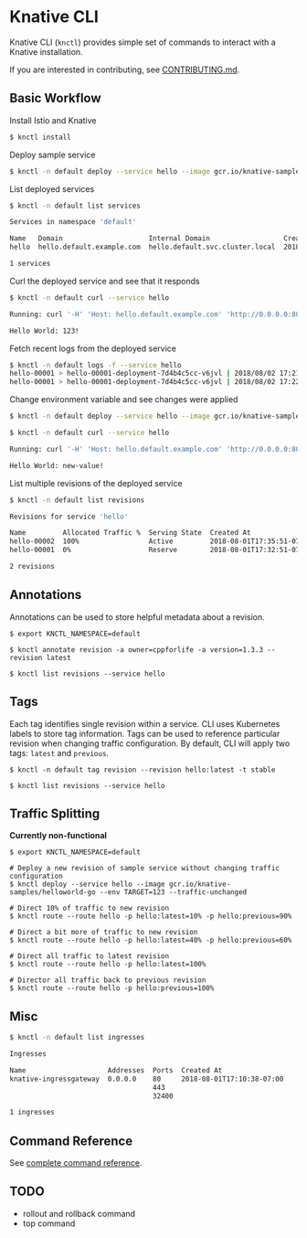 # Knative CLI

Knative CLI (`knctl`) provides simple set of commands to interact with a Knative installation.

If you are interested in contributing, see [CONTRIBUTING.md](./CONTRIBUTING.md).

## Basic Workflow

Install Istio and Knative

```bash
$ knctl install
```

Deploy sample service

```bash
$ knctl -n default deploy --service hello --image gcr.io/knative-samples/helloworld-go --env TARGET=123
```

List deployed services

```bash
$ knctl -n default list services

Services in namespace 'default'

Name   Domain                     Internal Domain                  Created At
hello  hello.default.example.com  hello.default.svc.cluster.local  2018-08-01T17:35:51-07:00

1 services
```

Curl the deployed service and see that it responds

```bash
$ knctl -n default curl --service hello

Running: curl '-H' 'Host: hello.default.example.com' 'http://0.0.0.0:80'

Hello World: 123!
```

Fetch recent logs from the deployed service

```bash
$ knctl -n default logs -f --service hello
hello-00001 > hello-00001-deployment-7d4b4c5cc-v6jvl | 2018/08/02 17:21:51 Hello world sample started.
hello-00001 > hello-00001-deployment-7d4b4c5cc-v6jvl | 2018/08/02 17:22:04 Hello world received a request.
```

Change environment variable and see changes were applied

```bash
$ knctl -n default deploy --service hello --image gcr.io/knative-samples/helloworld-go --env TARGET=new-value

$ knctl -n default curl --service hello

Running: curl '-H' 'Host: hello.default.example.com' 'http://0.0.0.0:80'

Hello World: new-value!
```

List multiple revisions of the deployed service

```bash
$ knctl -n default list revisions

Revisions for service 'hello'

Name         Allocated Traffic %  Serving State  Created At
hello-00002  100%                 Active         2018-08-01T17:35:51-07:00
hello-00001  0%                   Reserve        2018-08-01T17:32:51-07:00

2 revisions
```

## Annotations

Annotations can be used to store helpful metadata about a revision.

```
$ export KNCTL_NAMESPACE=default

$ knctl annotate revision -a owner=cppforlife -a version=1.3.3 --revision latest

$ knctl list revisions --service hello
```

## Tags

Each tag identifies single revision within a service. CLI uses Kubernetes labels to store tag information. Tags can be used to reference particular revision when changing traffic configuration. By default, CLI will apply two tags: `latest` and `previous`.

```
$ knctl -n default tag revision --revision hello:latest -t stable

$ knctl list revisions --service hello
```

## Traffic Splitting

**Currently non-functional**

```
$ export KNCTL_NAMESPACE=default

# Deploy a new revision of sample service without changing traffic configuration
$ knctl deploy --service hello --image gcr.io/knative-samples/helloworld-go --env TARGET=123 --traffic-unchanged

# Direct 10% of traffic to new revision
$ knctl route --route hello -p hello:latest=10% -p hello:previous=90%

# Direct a bit more of traffic to new revision
$ knctl route --route hello -p hello:latest=40% -p hello:previous=60%

# Direct all traffic to latest revision
$ knctl route --route hello -p hello:latest=100%

# Director all traffic back to previous revision
$ knctl route --route hello -p hello:previous=100%
```

## Misc

```bash
$ knctl -n default list ingresses

Ingresses

Name                    Addresses  Ports  Created At
knative-ingressgateway  0.0.0.0    80     2018-08-01T17:10:38-07:00
                                   443
                                   32400

1 ingresses
```

## Command Reference

See [complete command reference](./docs/cmd/knctl.md).

## TODO

- rollout and rollback command
- top command
